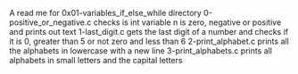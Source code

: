 A read me for 0x01-variables_if_else_while directory
0-positive_or_negative.c checks is int variable n is zero, negative or positive and prints out text
1-last_digit.c gets the last digit of a number and checks if it is 0, greater than 5 or not zero and less than 6
2-print_alphabet.c prints all the alphabets in lowercase with a new line
3-print_alphabets.c prints all alphabets in small letters and the capital letters
